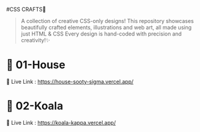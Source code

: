 #CSS CRAFTS🎨
>A collection of creative CSS-only designs! This repository showcases beautifully crafted elements, illustrations and web art, all made using just HTML & CSS Every design is hand-coded with precision and creativity!✨

# 🏡 01-House 

🔗 Live Link : https://house-sooty-sigma.vercel.app/

# 🐨 02-Koala

🔗 Live Link : https://koala-kappa.vercel.app/
